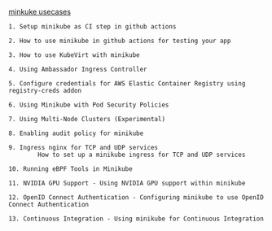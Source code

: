 
[minkuke usecases](https://minikube.sigs.k8s.io/docs/tutorials/)
 
    1. Setup minikube as CI step in github actions

    2. How to use minikube in github actions for testing your app

    3. How to use KubeVirt with minikube

    4. Using Ambassador Ingress Controller

    5. Configure credentials for AWS Elastic Container Registry using registry-creds addon

    6. Using Minikube with Pod Security Policies

    7. Using Multi-Node Clusters (Experimental)

    8. Enabling audit policy for minikube

    9. Ingress nginx for TCP and UDP services
            How to set up a minikube ingress for TCP and UDP services

    10. Running eBPF Tools in Minikube

    11. NVIDIA GPU Support - Using NVIDIA GPU support within minikube

    12. OpenID Connect Authentication - Configuring minikube to use OpenID Connect Authentication

    13. Continuous Integration - Using minikube for Continuous Integration

```
